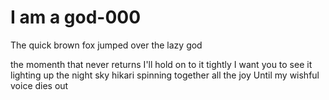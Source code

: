 # I am a god-000




The quick brown fox jumped over the lazy god

the momenth that never returns I'll hold on to it tightly I want you to see it
lighting up the night sky
hikari
spinning together all the joy
Until my wishful voice dies out

